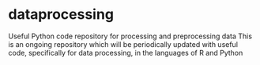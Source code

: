 # dataprocessing
Useful Python code repository for processing and preprocessing data
This is an ongoing repository which will be periodically updated with useful code, specifically for data processing, in the languages of R and Python

